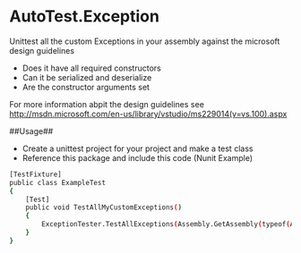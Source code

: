 AutoTest.Exception
==================
Unittest all the custom Exceptions in your assembly against the microsoft design guidelines
 - Does it have all required constructors
 - Can it be serialized and deserialize
 - Are the constructor arguments set

For more information abpit the design guidelines see http://msdn.microsoft.com/en-us/library/vstudio/ms229014(v=vs.100).aspx

##Usage##

- Create a unittest project for your project and make a test class
- Reference this package and include this code (Nunit Example)

```sh
[TestFixture]
public class ExampleTest
{
    [Test]
    public void TestAllMyCustomExceptions()
    {
        ExceptionTester.TestAllExceptions(Assembly.GetAssembly(typeof(AClassInTheAssemblyIWantToTest)));
    }
}
```
